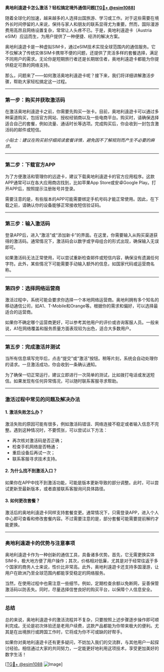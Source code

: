 **奥地利遠遊卡怎么激活？轻松搞定境外通信问题[[TG💪+ @esim1088](https://t.me/s/esim1088)]**

随着全球化的加速，越来越多的人选择出国旅游、学习或工作。对于这些需要在境外长时间停留的人来说，保持与家人和朋友的联系显得尤为重要。然而，国际漫游费用高昂且网络设置复杂，常常让人头疼不已。于是，奥地利遠遊卡（Austria eSIM）应运而生，为用户提供了一种便捷、经济的解决方案。

奥地利遠遊卡是一种虚拟SIM卡，通过eSIM技术实现全球范围内的通信服务。它不仅解决了传统实体SIM卡携带不便的问题，还提供了灵活多样的套餐选择，满足不同用户的需求。无论你是短期旅行者还是长期居住者，奥地利遠遊卡都能为你提供稳定可靠的网络支持。

那么，问题来了——如何激活奥地利遠遊卡呢？接下来，我们将详细讲解激活步骤，帮助大家轻松搞定这一过程。

---

### **第一步：购买并获取激活码**
在激活奥地利遠遊卡之前，你需要先购买一张卡。目前，奥地利遠遊卡可以通过多种渠道购买，包括官方网站、授权经销商以及一些电商平台。购买时，请确保选择适合自己的套餐，例如流量、通话时长等选项。完成购买后，你会收到一封包含激活码的邮件或短信。

*小贴士：建议在购买前仔细阅读套餐详情，避免因不了解规则而产生不必要的麻烦。*

---

### **第二步：下载官方APP**
为了方便激活和管理你的远遊卡，建议下载奥地利遠遊卡的官方应用程序。这款APP通常可以在各大应用商店找到，比如苹果App Store或安卓Google Play。打开APP后，按照提示注册账号并登录。

需要注意的是，有些版本的APP可能需要绑定手机号码才能正常使用。因此，在下载之前，请确认你的设备能够正常接收短信验证码。

---

### **第三步：输入激活码**
登录APP后，进入“激活”或“添加新卡”的界面。在这里，你需要输入从购买渠道获得的激活码。通常情况下，激活码会以数字或字母组合的形式出现，确保输入无误即可。

如果激活码无法正常使用，可以尝试重新检查邮件或短信内容，确保没有遗漏任何字符。此外，某些情况下可能需要手动输入额外的信息，如国家代码或运营商名称。

---

### **第四步：选择网络运营商**
激活过程中，系统可能会要求你选择一个本地网络运营商。奥地利拥有多个知名的移动通信公司，如A1、T-Mobile和Orange等。根据你的需求和偏好，可以选择最适合的运营商。

如果你不确定哪个运营商更好，可以参考其他用户的评价或咨询客服人员。一般来说，A1在网络覆盖和服务质量方面表现较为出色，适合大多数用户。

---

### **第五步：完成激活并测试**
当所有信息填写完毕后，点击“提交”或“激活”按钮。稍等片刻，系统会自动处理你的请求。一旦激活成功，你会收到一条确认通知。

为了确保一切正常运行，建议立即进行一次简单的测试，比如拨打电话或发送短信。如果发现有任何异常情况，可以随时联系客服寻求帮助。

---

### **激活过程中常见的问题及解决办法**

#### 1. **激活失败怎么办？**
激活失败的原因可能有很多，例如激活码错误、网络连接不稳定或者输入信息不完整。遇到这种情况时，不要慌张，可以尝试以下方法：
- 再次核对激活码是否正确；
- 检查手机网络是否畅通；
- 重启设备后再试一次；
- 联系客服寻求技术支持。

#### 2. **为什么找不到激活入口？**
如果你在APP中找不到激活功能，可能是版本更新导致的部分调整。此时，可以尝试更新至最新版本，或者直接联系客服询问具体路径。

#### 3. **如何更改套餐？**
激活后的奥地利遠遊卡同样支持套餐变更。通常情况下，只需登录APP，进入个人中心即可查看和修改套餐内容。不过需要注意的是，部分套餐可能需要提前解约才能更换。

---

### **奥地利遠遊卡的优势与注意事项**

奥地利遠遊卡作为一种创新的通信工具，具备诸多优势。首先，它无需更换实体SIM卡，极大地方便了用户操作；其次，价格相对低廉，尤其是对于经常往返于多个国家的商务人士来说，性价比非常高。此外，奥地利遠遊卡还支持多国漫游，让用户在欧洲乃至全球范围内都能享受稳定的网络服务。

当然，在使用过程中也需注意一些细节。例如，定期检查余额以免断网，妥善保管激活码以防丢失。同时，尽量选择信誉良好的购买平台，以保障个人信息安全。

---

### **总结**

总的来说，奥地利遠遊卡的激活流程并不复杂，只要按照上述步骤逐步操作即可顺利完成。无论是初次体验还是老用户续费，这款产品都能为你带来极大的便利。尤其是在出境旅行或跨国工作时，它将成为你不可或缺的好帮手。

如果你对奥地利遠遊卡还有更多疑问，不妨加入我们的交流群，与其他用户一起探讨经验。相信通过大家的共同努力，一定能更好地利用这项技术，享受更加美好的数字生活！

[[TG💪+ @esim1088](https://t.me/s/esim1088) ![Image](https://i.postimg.cc/4NQfJmqS/Snipaste-2025-05-13-00-14-12.png)]